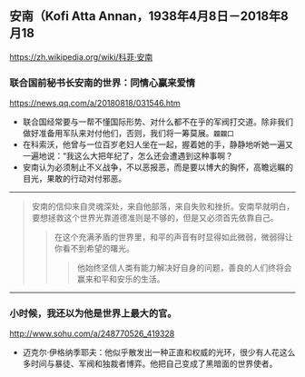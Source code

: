 ## 安南（Kofi Atta Annan，1938年4月8日－2018年8月18
https://zh.wikipedia.org/wiki/科菲·安南
### 联合国前秘书长安南的世界：同情心赢来爱情
https://news.qq.com/a/20180818/031546.htm
- 联合国经常要与一帮不懂国际形势、对什么都不在乎的军阀打交道。除非我们做好准备用军队来对付他们，否则，我们将一筹莫展。`龖龖囗`
- 在科索沃，他曾与一位百岁老妇人坐在一起，握着她的手，静静地听她一遍又一遍地说：“我这么大把年纪了，怎么还会遭遇到这种事啊？
- 安南认为必须制止不义战争，不以恶报恶，而是要以博大的胸怀，高瞻远瞩的目光，果敢的行动对付邪恶。
---
>安南的信仰来自灵魂深处，来自他部落，来自失败和挫折。安南早就明白，要想拯救这个世界光靠道德准则是不够的，但是又必须首先依靠自己。
>>在这个充满矛盾的世界里，和平的声音有时显得如此微弱，微弱得让你看不到希望的曙光。
>>>他始终坚信人类有能力解决好自身的问题，善良的人们终将会赢来和平和安乐的生活。
---
### 小时候，我还以为他是世界上最大的官。
http://www.sohu.com/a/248770526_419328
- 迈克尔·伊格纳季耶夫：他似乎散发出一种正直和权威的光环，很少有人花这么多时间与暴徒、军阀和独裁者博弈。他把自己变成了黑暗面的世界使者。